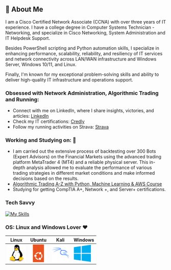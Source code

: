 ## 🚀 About Me

I am a Cisco Certified Network Associate (CCNA) with over three years of IT experience. I have a college degree in Computer Systems Technician - Networking, and specialize in Cisco Networking, System Administration and IT Helpdesk Support.

Besides PowerShell scripting and Python automation skills, I specialize in enhancing performance, scalability, reliability, and resiliency of IT services and network connectivity across LAN/WAN infrastructure and Windows Server, Windows 10/11, and Linux.

Finally, I'm known for my exceptional problem-solving skills and ability to deliver high-quality IT infrastructure and operations support.

### Obsessed with Network Administration, Algorithmic Trading and Running:
- Connect with me on LinkedIn, where I share insights, victories, and articles: [LinkedIn](https://www.linkedin.com/in/santi-cruz/)
- Check my IT certifications: [Credly](https://www.credly.com/users/santiago.cruzlopez/badges)
- Follow my running activities on Strava: [Strava](https://www.strava.com/athletes/santiago-cruz)

### Working and Studying on: 🚀
- I am carried out the extensive process of backtesting over 300 Bots (Expert Advisors) on the Financial Markets using the advanced trading platform MetaTrader 4 (MT4) and a reliable physical server. This in-depth analysis allowed me to evaluate the performance of various trading strategies in different market conditions and make informed decisions based on the results.
- [Algorithmic Trading A-Z with Python, Machine Learning & AWS Course](https://www.udemy.com/course/algorithmic-trading-with-python-and-machine-learning/?couponCode=ACCAGE0923)
- Studying for getting CompTIA A+, Network +, and Server+ certifications.

### Tech Savvy
[![My Skills](https://skillicons.dev/icons?i=arduino,azure,bash,py,c,cpp)](https://skillicons.dev)

### OS: Linux and Windows Lover ❤️

| Linux | Ubuntu | Kali | Windows |
|----------|----------|----------|----------|
| <img src="https://github.com/devicons/devicon/blob/master/icons/linux/linux-original.svg" title="Linux" alt="Linux" width="55" height="55"/> | <img src="https://github.com/devicons/devicon/blob/master/icons/ubuntu/ubuntu-original.svg" title="Ubuntu" alt="Ubuntu" width="55" height="55"/> | <img src="https://github.com/canaleal/devicon/blob/new-icon-kali-linux/icons/kalilinux/kalilinux-original-wordmark.svg" title="Linux" alt="Linux" width="55" height="55"/> | <img src="https://github.com/devicons/devicon/blob/master/icons/windows8/windows8-original.svg" title="Windows" alt="Windows" width="55" height="55"/> |
